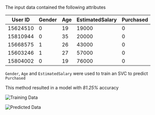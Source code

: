 The input data contained the following attributes

|  User ID |	Gender |	Age |	EstimatedSalary |	Purchased|
|----------|---------|------|-----------------|----------|
| 15624510 |	   0   |	19  |	     19000      |	   0     |
| 15810944 |	   0   |	35  |	     20000      |	   0     |
| 15668575 |	   1   |	26  |	     43000      |	   0     |
| 15603246 |	   1   |	27  |	     57000      |	   0     |
| 15804002 |	   0   |	19  |	     76000      |	   0     |

`Gender`, `Age` and `EstimatedSalary` were used to train an SVC to predict `Purchased`

This method resulted in a model with *81.25%* accuracy

![Training Data](https://i.imgur.com/gF6TgKT.png)

![Predicted Data](https://i.imgur.com/XGFd0gg.png)
